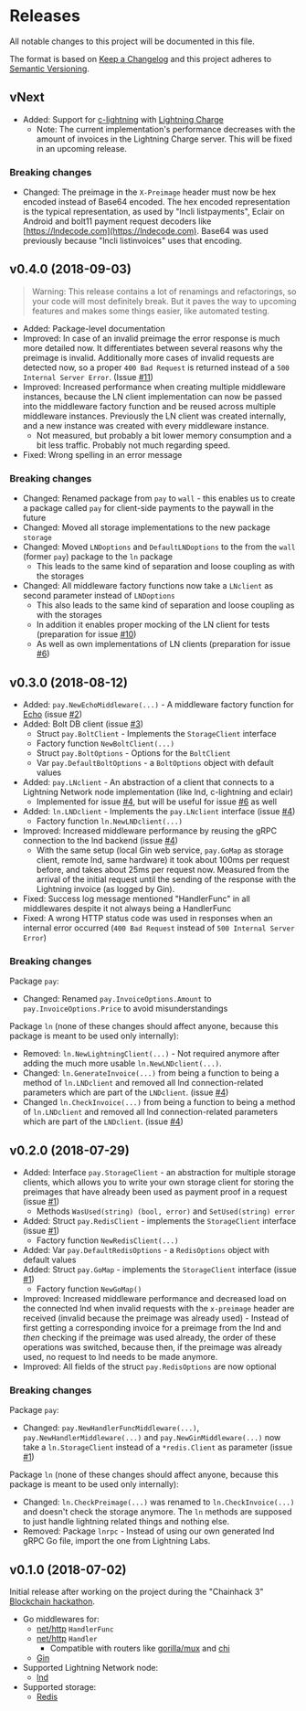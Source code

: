 Releases
========

All notable changes to this project will be documented in this file.

The format is based on [Keep a Changelog](http://keepachangelog.com/en/1.0.0/) and this project adheres to [Semantic Versioning](http://semver.org/spec/v2.0.0.html).

vNext
-----

- Added: Support for [c-lightning](https://github.com/ElementsProject/lightning) with [Lightning Charge](https://github.com/ElementsProject/lightning-charge)
    - Note: The current implementation's performance decreases with the amount of invoices in the Lightning Charge server. This will be fixed in an upcoming release.

### Breaking changes

- Changed: The preimage in the `X-Preimage` header must now be hex encoded instead of Base64 encoded. The hex encoded representation is the typical representation, as used by "lncli listpayments", Eclair on Android and bolt11 payment request decoders like [https://lndecode.com](https://lndecode.com). Base64 was used previously because "lncli listinvoices" uses that encoding.

v0.4.0 (2018-09-03)
-------------------

> Warning: This release contains a lot of renamings and refactorings, so your code will most definitely break. But it paves the way to upcoming features and makes some things easier, like automated testing.

- Added: Package-level documentation
- Improved: In case of an invalid preimage the error response is much more detailed now. It differentiates between several reasons why the preimage is invalid. Additionally more cases of invalid requests are detected now, so a proper `400 Bad Request` is returned instead of a `500 Internal Server Error`. (Issue [#11](https://github.com/philippgille/ln-paywall/issues/11))
- Improved: Increased performance when creating multiple middleware instances, because the LN client implementation can now be passed into the middleware factory function and be reused across multiple middleware instances. Previously the LN client was created internally, and a new instance was created with every middleware instance.
    - Not measured, but probably a bit lower memory consumption and a bit less traffic. Probably not much regarding speed.
- Fixed: Wrong spelling in an error message

### Breaking changes

- Changed: Renamed package from `pay` to `wall` - this enables us to create a package called `pay` for client-side payments to the paywall in the future
- Changed: Moved all storage implementations to the new package `storage`
- Changed: Moved `LNDoptions` and `DefaultLNDoptions` to the from the `wall` (former `pay`) package to the `ln` package
    - This leads to the same kind of separation and loose coupling as with the storages
- Changed: All middleware factory functions now take a `LNclient` as second parameter instead of `LNDoptions`
    - This also leads to the same kind of separation and loose coupling as with the storages
    - In addition it enables proper mocking of the LN client for tests (preparation for issue [#10](https://github.com/philippgille/ln-paywall/issues/10))
    - As well as own implementations of LN clients (preparation for issue [#6](https://github.com/philippgille/ln-paywall/issues/6))

v0.3.0 (2018-08-12)
-------------------

- Added: `pay.NewEchoMiddleware(...)` - A middleware factory function for [Echo](https://github.com/labstack/echo) (issue [#2](https://github.com/philippgille/ln-paywall/issues/2))
- Added: Bolt DB client (issue [#3](https://github.com/philippgille/ln-paywall/issues/3))
    - Struct `pay.BoltClient` - Implements the `StorageClient` interface
    - Factory function `NewBoltClient(...)`
    - Struct `pay.BoltOptions` - Options for the `BoltClient`
    - Var `pay.DefaultBoltOptions` - a `BoltOptions` object with default values
- Added: `pay.LNclient` - An abstraction of a client that connects to a Lightning Network node implementation (like lnd, c-lightning and eclair)
    - Implemented for issue [#4](https://github.com/philippgille/ln-paywall/issues/4), but will be useful for issue [#6](https://github.com/philippgille/ln-paywall/issues/6) as well
- Added: `ln.LNDclient` - Implements the `pay.LNclient` interface (issue [#4](https://github.com/philippgille/ln-paywall/issues/4))
    - Factory function `ln.NewLNDclient(...)`
- Improved: Increased middleware performance by reusing the gRPC connection to the lnd backend (issue [#4](https://github.com/philippgille/ln-paywall/issues/4))
    - With the same setup (local Gin web service, `pay.GoMap` as storage client, remote lnd, same hardware) it took about 100ms per request before, and takes about 25ms per request now. Measured from the arrival of the initial request until the sending of the response with the Lightning invoice (as logged by Gin).
- Fixed: Success log message mentioned "HandlerFunc" in all middlewares despite it not always being a HandlerFunc
- Fixed: A wrong HTTP status code was used in responses when an internal error occurred (`400 Bad Request` instead of `500 Internal Server Error`)

### Breaking changes

Package `pay`:

- Changed: Renamed `pay.InvoiceOptions.Amount` to `pay.InvoiceOptions.Price` to avoid misunderstandings

Package `ln` (none of these changes should affect anyone, because this package is meant to be used only internally):

- Removed: `ln.NewLightningClient(...)` - Not required anymore after adding the much more usable `ln.NewLNDclient(...)`.
- Changed: `ln.GenerateInvoice(...)` from being a function to being a method of `ln.LNDclient` and removed all lnd connection-related parameters which are part of the `LNDclient`. (issue [#4](https://github.com/philippgille/ln-paywall/issues/4))
- Changed `ln.CheckInvoice(...)` from being a function to being a method of `ln.LNDclient` and removed all lnd connection-related parameters which are part of the `LNDclient`. (issue [#4](https://github.com/philippgille/ln-paywall/issues/4))

v0.2.0 (2018-07-29)
-------------------

- Added: Interface `pay.StorageClient` - an abstraction for multiple storage clients, which allows you to write your own storage client for storing the preimages that have already been used as payment proof in a request (issue [#1](https://github.com/philippgille/ln-paywall/issues/1))
    - Methods `WasUsed(string) (bool, error)` and `SetUsed(string) error`
- Added: Struct `pay.RedisClient` - implements the `StorageClient` interface (issue [#1](https://github.com/philippgille/ln-paywall/issues/1))
    - Factory function `NewRedisClient(...)`
- Added: Var `pay.DefaultRedisOptions` - a `RedisOptions` object with default values
- Added: Struct `pay.GoMap` - implements the `StorageClient` interface (issue [#1](https://github.com/philippgille/ln-paywall/issues/1))
    - Factory function `NewGoMap()`
- Improved: Increased middleware performance and decreased load on the connected lnd when invalid requests with the `x-preimage` header are received (invalid because the preimage was already used) - Instead of first getting a corresponding invoice for a preimage from the lnd and *then* checking if the preimage was used already, the order of these operations was switched, because then, if the preimage was already used, no request to lnd needs to be made anymore.
- Improved: All fields of the struct `pay.RedisOptions` are now optional

### Breaking changes

Package `pay`:

- Changed: `pay.NewHandlerFuncMiddleware(...)`, `pay.NewHandlerMiddleware(...)` and `pay.NewGinMiddleware(...)` now take a `ln.StorageClient` instead of a `*redis.Client` as parameter (issue [#1](https://github.com/philippgille/ln-paywall/issues/1))

Package `ln` (none of these changes should affect anyone, because this package is meant to be used only internally):

- Changed: `ln.CheckPreimage(...)` was renamed to `ln.CheckInvoice(...)` and doesn't check the storage anymore. The `ln` methods are supposed to just handle lightning related things and nothing else.
- Removed: Package `lnrpc` - Instead of using our own generated lnd gRPC Go file, import the one from Lightning Labs.

v0.1.0 (2018-07-02)
-------------------

Initial release after working on the project during the "Chainhack 3" [Blockchain hackathon](https://blockchain-hackathon.com/).

- Go middlewares for:
    - [net/http](https://golang.org/pkg/net/http/) `HandlerFunc`
    - [net/http](https://golang.org/pkg/net/http/) `Handler`
        - Compatible with routers like [gorilla/mux](https://github.com/gorilla/mux) and [chi](https://github.com/go-chi/chi)
    - [Gin](https://github.com/gin-gonic/gin)
- Supported Lightning Network node:
    - [lnd](https://github.com/lightningnetwork/lnd)
- Supported storage:
    - [Redis](https://redis.io/)
